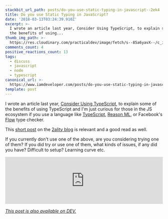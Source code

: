 ```yaml
---
stackbit_url_path: posts/do-you-use-static-typing-in-javascript--2ek4
title: Do you use Static Typing in JavaScript?
date: '2018-03-13T03:24:39.910Z'
excerpt: >-
  I wrote an article last year, Consider Using TypeScript, to explain some of
  the benefits of using...
thumb_img_path: >-
  https://res.cloudinary.com/practicaldev/image/fetch/s--85a6yavX--/c_imagga_scale,f_auto,fl_progressive,h_420,q_auto,w_1000/https://thepracticaldev.s3.amazonaws.com/i/rtb2j7q2w78u79q0xahm.png
comments_count: 4
positive_reactions_count: 13
tags:
  - discuss
  - javascript
  - node
  - typescript
canonical_url: >-
  https://www.iamdeveloper.com/posts/do-you-use-static-typing-in-javascript--2ek4/
template: post
---
```



I wrote an article last year, [Consider Using TypeScript](https://dev.to/nickytonline/why-you-might-want-to-consider-using-typescript-6j3), to explain some of the benefits of using TypeScript and I'm just curious for those in the JS ecosystem if you use a language like [TypeScript](typescriptlang.org), [Reason ML](https://reasonml.github.io/), or Facebook's [Flow](https://flow.org) type checker.

This [short post](http://2ality.com/2018/03/javascript-typescript-reasonml.html) on the [2ality blog](http://2ality.com) is relevant and a good read as well.

If you currently don't use one of the above, are you considering trying one of them? If you did try or use one of them, what kinds of issues, if any did you have?  Difficult to setup? Learning curve etc.


<iframe class="liquidTag" src="https://dev.to/embed/twitter?args=972285677172875264" style="border: 0; width: 100%;"></iframe>


*[This post is also available on DEV.](https://dev.to/nickytonline/do-you-use-static-typing-in-javascript--2ek4)*


<script>
const parent = document.getElementsByTagName('head')[0];
const script = document.createElement('script');
script.type = 'text/javascript';
script.src = 'https://cdnjs.cloudflare.com/ajax/libs/iframe-resizer/4.1.1/iframeResizer.min.js';
script.charset = 'utf-8';
script.onload = function() {
    window.iFrameResize({}, '.liquidTag');
};
parent.appendChild(script);
</script>    
